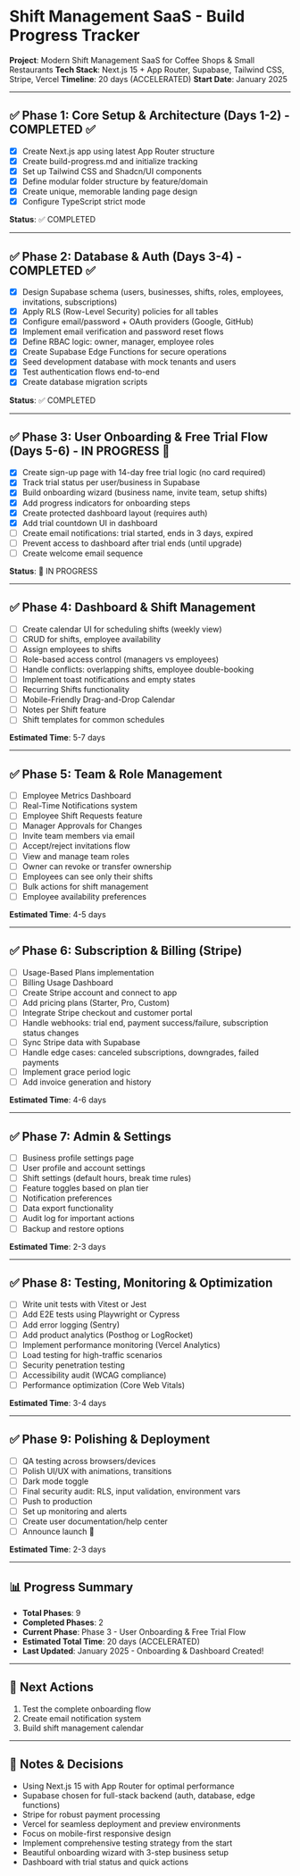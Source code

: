 # Shift Management SaaS - Build Progress Tracker

**Project**: Modern Shift Management SaaS for Coffee Shops & Small Restaurants
**Tech Stack**: Next.js 15 + App Router, Supabase, Tailwind CSS, Stripe, Vercel
**Timeline**: 20 days (ACCELERATED)
**Start Date**: January 2025

---

## ✅ Phase 1: Core Setup & Architecture (Days 1-2) - COMPLETED ✅
- [X] Create Next.js app using latest App Router structure
- [X] Create build-progress.md and initialize tracking
- [X] Set up Tailwind CSS and Shadcn/UI components
- [X] Define modular folder structure by feature/domain
- [X] Create unique, memorable landing page design
- [X] Configure TypeScript strict mode

**Status**: ✅ COMPLETED

---

## ✅ Phase 2: Database & Auth (Days 3-4) - COMPLETED ✅
- [X] Design Supabase schema (users, businesses, shifts, roles, employees, invitations, subscriptions)
- [X] Apply RLS (Row-Level Security) policies for all tables
- [X] Configure email/password + OAuth providers (Google, GitHub)
- [X] Implement email verification and password reset flows
- [X] Define RBAC logic: owner, manager, employee roles
- [X] Create Supabase Edge Functions for secure operations
- [X] Seed development database with mock tenants and users
- [X] Test authentication flows end-to-end
- [X] Create database migration scripts

**Status**: ✅ COMPLETED

---

## ✅ Phase 3: User Onboarding & Free Trial Flow (Days 5-6) - IN PROGRESS 🚧
- [X] Create sign-up page with 14-day free trial logic (no card required)
- [X] Track trial status per user/business in Supabase
- [X] Build onboarding wizard (business name, invite team, setup shifts)
- [X] Add progress indicators for onboarding steps
- [X] Create protected dashboard layout (requires auth)
- [X] Add trial countdown UI in dashboard
- [ ] Create email notifications: trial started, ends in 3 days, expired
- [ ] Prevent access to dashboard after trial ends (until upgrade)
- [ ] Create welcome email sequence

**Status**: 🚧 IN PROGRESS

---

## ✅ Phase 4: Dashboard & Shift Management
- [ ] Create calendar UI for scheduling shifts (weekly view)
- [ ] CRUD for shifts, employee availability
- [ ] Assign employees to shifts
- [ ] Role-based access control (managers vs employees)
- [ ] Handle conflicts: overlapping shifts, employee double-booking
- [ ] Implement toast notifications and empty states
- [ ] Recurring Shifts functionality
- [ ] Mobile-Friendly Drag-and-Drop Calendar
- [ ] Notes per Shift feature
- [ ] Shift templates for common schedules

**Estimated Time**: 5-7 days

---

## ✅ Phase 5: Team & Role Management
- [ ] Employee Metrics Dashboard
- [ ] Real-Time Notifications system
- [ ] Employee Shift Requests feature
- [ ] Manager Approvals for Changes
- [ ] Invite team members via email
- [ ] Accept/reject invitations flow
- [ ] View and manage team roles
- [ ] Owner can revoke or transfer ownership
- [ ] Employees can see only their shifts
- [ ] Bulk actions for shift management
- [ ] Employee availability preferences

**Estimated Time**: 4-5 days

---

## ✅ Phase 6: Subscription & Billing (Stripe)
- [ ] Usage-Based Plans implementation
- [ ] Billing Usage Dashboard
- [ ] Create Stripe account and connect to app
- [ ] Add pricing plans (Starter, Pro, Custom)
- [ ] Integrate Stripe checkout and customer portal
- [ ] Handle webhooks: trial end, payment success/failure, subscription status changes
- [ ] Sync Stripe data with Supabase
- [ ] Handle edge cases: canceled subscriptions, downgrades, failed payments
- [ ] Implement grace period logic
- [ ] Add invoice generation and history

**Estimated Time**: 4-6 days

---

## ✅ Phase 7: Admin & Settings
- [ ] Business profile settings page
- [ ] User profile and account settings
- [ ] Shift settings (default hours, break time rules)
- [ ] Feature toggles based on plan tier
- [ ] Notification preferences
- [ ] Data export functionality
- [ ] Audit log for important actions
- [ ] Backup and restore options

**Estimated Time**: 2-3 days

---

## ✅ Phase 8: Testing, Monitoring & Optimization
- [ ] Write unit tests with Vitest or Jest
- [ ] Add E2E tests using Playwright or Cypress
- [ ] Add error logging (Sentry)
- [ ] Add product analytics (Posthog or LogRocket)
- [ ] Implement performance monitoring (Vercel Analytics)
- [ ] Load testing for high-traffic scenarios
- [ ] Security penetration testing
- [ ] Accessibility audit (WCAG compliance)
- [ ] Performance optimization (Core Web Vitals)

**Estimated Time**: 3-4 days

---

## ✅ Phase 9: Polishing & Deployment
- [ ] QA testing across browsers/devices
- [ ] Polish UI/UX with animations, transitions
- [ ] Dark mode toggle
- [ ] Final security audit: RLS, input validation, environment vars
- [ ] Push to production
- [ ] Set up monitoring and alerts
- [ ] Create user documentation/help center
- [ ] Announce launch 🎉

**Estimated Time**: 2-3 days

---

## 📊 Progress Summary
- **Total Phases**: 9
- **Completed Phases**: 2
- **Current Phase**: Phase 3 - User Onboarding & Free Trial Flow
- **Estimated Total Time**: 20 days (ACCELERATED)
- **Last Updated**: January 2025 - Onboarding & Dashboard Created!

---

## 🚀 Next Actions
1. Test the complete onboarding flow
2. Create email notification system
3. Build shift management calendar

---

## 📝 Notes & Decisions
- Using Next.js 15 with App Router for optimal performance
- Supabase chosen for full-stack backend (auth, database, edge functions)
- Stripe for robust payment processing
- Vercel for seamless deployment and preview environments
- Focus on mobile-first responsive design
- Implement comprehensive testing strategy from the start
- Beautiful onboarding wizard with 3-step business setup
- Dashboard with trial status and quick actions
